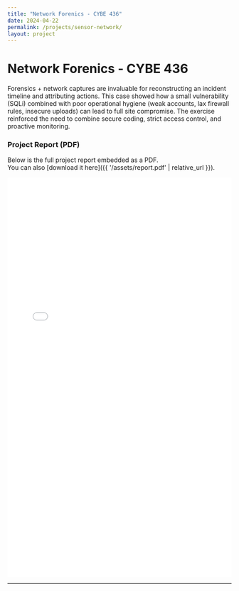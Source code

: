 ```yaml
---
title: "Network Forenics - CYBE 436"
date: 2024-04-22
permalink: /projects/sensor-network/
layout: project
---
```


# Network Forenics - CYBE 436

Forensics + network captures are invaluable for reconstructing an incident timeline and attributing actions. This case showed how a small vulnerability (SQLi) combined with poor operational hygiene (weak accounts, lax firewall rules, insecure uploads) can lead to full site compromise. The exercise reinforced the need to combine secure coding, strict access control, and proactive monitoring.

###  Project Report (PDF)

Below is the full project report embedded as a PDF.  
You can also [download it here]({{ '/assets/report.pdf' | relative_url }}).

<embed 
  src="{{ '/assets/report.pdf' | relative_url }}" 
  type="application/pdf" 
  width="100%" 
  height="900px" />

---

